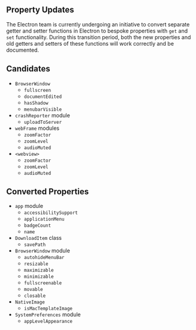 ## Property Updates

The Electron team is currently undergoing an initiative to convert separate getter and setter functions in Electron to bespoke properties with `get` and `set` functionality. During this transition period, both the new properties and old getters and setters of these functions will work correctly and be documented.

## Candidates

* `BrowserWindow`
  * `fullscreen`
  * `documentEdited`
  * `hasShadow`
  * `menubarVisible`
* `crashReporter` module
  * `uploadToServer`
* `webFrame` modules
  * `zoomFactor`
  * `zoomLevel`
  * `audioMuted`
* `<webview>`
  * `zoomFactor`
  * `zoomLevel`
  * `audioMuted`

## Converted Properties

* `app` module
  * `accessibilitySupport`
  * `applicationMenu`
  * `badgeCount`
  * `name`
* `DownloadItem` class
  * `savePath`
* `BrowserWindow` module
  * `autohideMenuBar`
  * `resizable`
  * `maximizable`
  * `minimizable`
  * `fullscreenable`
  * `movable`
  * `closable`
* `NativeImage`
  * `isMacTemplateImage`
* `SystemPreferences` module
  * `appLevelAppearance`
